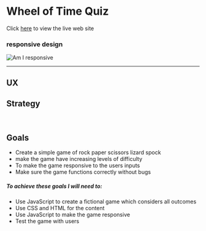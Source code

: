# Wheel of Time Quiz 
Click [here]() to view the live web site 

### responsive design 
![Am I responsive]()
<hr>

## UX

## Strategy
<br>

## Goals
* Create a simple game of rock paper scissors lizard spock
* make the game have increasing levels of difficulty
* To make the game responsive to the users inputs
* Make sure the game functions correctly without bugs


##### To achieve these goals I will need to:
* Use JavaScript to create a fictional game which considers all outcomes
* Use CSS and HTML for the content 
* Use JavaScript to make the game responsive
* Test the game with users

